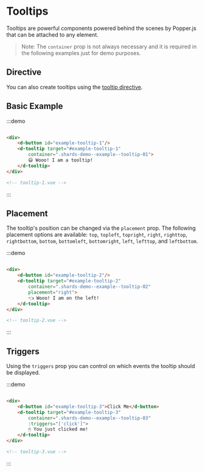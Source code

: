# Tooltips

Tooltips are powerful components powered behind the scenes by Popper.js that can be attached to any element.

> Note: The `container` prop is not always necessary and it is required in the following examples just for demo purposes.


## Directive

You can also create tooltips using the [tooltip directive](/docs/directives/tooltip).


## Basic Example

:::demo
```html

<div>
    <d-button id="example-tooltip-1"/>
    <d-tooltip target="#example-tooltip-1"
        container=".shards-demo--example--tooltip-01">
        😃 Wooo! I am a tooltip!
    </d-tooltip>
</div>

<!-- tooltip-1.vue -->
```
:::


## Placement

The tooltip's position can be changed via the `placement` prop. The following placement options are available: `top`, `topleft`, `topright`, `right`, `righttop`, `rightbottom`, `bottom`, `bottomleft`, `bottomright`, `left`, `lefttop`, and `leftbottom`.

:::demo
```html

<div>
    <d-button id="example-tooltip-2"/>
    <d-tooltip target="#example-tooltip-2"
        container=".shards-demo--example--tooltip-02"
        placement="right">
        👈 Wooo! I am on the left!
    </d-tooltip>
</div>

<!-- tooltip-2.vue -->
```
:::


## Triggers

Using the `triggers` prop you can control on which events the tooltip should be displayed.

:::demo
```html

<div>
    <d-button id="example-tooltip-3">Click Me</d-button>
    <d-tooltip target="#example-tooltip-3"
        container=".shards-demo--example--tooltip-03"
        :triggers="['click']">
        🖱 You just clicked me!
    </d-tooltip>
</div>

<!-- tooltip-3.vue -->
```
:::
